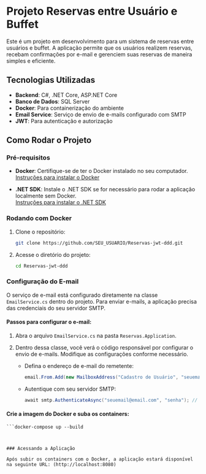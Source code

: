# Projeto Reservas entre Usuário e Buffet

Este é um projeto em desenvolvimento para um sistema de reservas entre usuários e buffet. A aplicação permite que os usuários realizem reservas, recebam confirmações por e-mail e gerenciem suas reservas de maneira simples e eficiente.

## Tecnologias Utilizadas
- **Backend**: C#, .NET Core, ASP.NET Core
- **Banco de Dados**: SQL Server
- **Docker**: Para containerização do ambiente
- **Email Service**: Serviço de envio de e-mails configurado com SMTP
- **JWT**: Para autenticação e autorização

## Como Rodar o Projeto

### Pré-requisitos

- **Docker**: Certifique-se de ter o Docker instalado no seu computador.  
  [Instruções para instalar o Docker](https://docs.docker.com/get-docker/)

- **.NET SDK**: Instale o .NET SDK se for necessário para rodar a aplicação localmente sem Docker.  
  [Instruções para instalar o .NET SDK](https://dotnet.microsoft.com/download)

### Rodando com Docker

1. Clone o repositório:
    ```bash
    git clone https://github.com/SEU_USUARIO/Reservas-jwt-ddd.git
    ```

2. Acesse o diretório do projeto:
    ```bash
    cd Reservas-jwt-ddd
    ```

### Configuração do E-mail

O serviço de e-mail está configurado diretamente na classe `EmailService.cs` dentro do projeto. Para enviar e-mails, a aplicação precisa das credenciais do seu servidor SMTP.

#### Passos para configurar o e-mail:
1. Abra o arquivo `EmailService.cs` na pasta `Reservas.Application`.

2. Dentro dessa classe, você verá o código responsável por configurar o envio de e-mails. Modifique as configurações conforme necessário.

    - Defina o endereço de e-mail do remetente:
      ```csharp
      email.From.Add(new MailboxAddress("Cadastro de Usuário", "seuemail@email.com")); // linha 14
      ```

    - Autentique com seu servidor SMTP:
      ```csharp
      await smtp.AuthenticateAsync("seuemail@email.com", "senha"); // linha 38
      ```

#### Crie a imagem do Docker e suba os containers:
    ```docker-compose up --build
```


### Acessando a Aplicação

Após subir os containers com o Docker, a aplicação estará disponível na seguinte URL: (http://localhost:8080)

